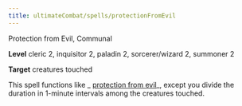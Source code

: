 ```yaml
---
title: ultimateCombat/spells/protectionFromEvil
---
```

Protection from Evil, Communal

**Level** cleric 2, inquisitor 2, paladin 2, sorcerer/wizard 2, summoner 2

**Target** creatures touched

This spell functions like _ [protection from evil](spells/protectionFromEvil#_protection-from-evil)_, except you divide the duration in 1-minute intervals among the creatures touched.

